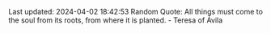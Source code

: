 Last updated: 2024-04-02 18:42:53
Random Quote: All things must come to the soul from its roots, from where it is planted. - Teresa of Ávila